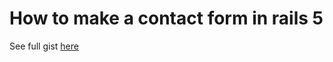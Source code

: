 # How to make a contact form in rails 5

See full gist [here](https://gist.github.com/stevecondylios/e819a296167a31578d82fac881963789)
